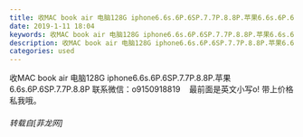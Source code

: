 ```yaml
---
title: 收MAC book air 电脑128G iphone6.6s.6P.6SP.7.7P.8.8P.苹果6.6s.6P.6SP.7.7P.8.8P，
date: 2019-1-11 18:04
keywords: 收MAC book air 电脑128G iphone6.6s.6P.6SP.7.7P.8.8P.苹果6.6s.6P.6SP.7.7P.8.8P，
description: 收MAC book air 电脑128G iphone6.6s.6P.6SP.7.7P.8.8P.苹果6.6s.6P.6SP.7.7P.8.8P 联系微信：o9150918819    最前面是英文小写o! 带上价格私我哦。
categories: used
---
```

<td class="t_f" id="postmessage_2668992">

收MAC book air 电脑128G iphone6.6s.6P.6SP.7.7P.8.8P.苹果6.6s.6P.6SP.7.7P.8.8P 联系微信：o9150918819    最前面是英文小写o! 带上价格私我哦。</td>
###### 转载自[菲龙网]
